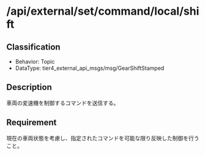 # /api/external/set/command/local/shift

## Classification

- Behavior: Topic
- DataType: tier4_external_api_msgs/msg/GearShiftStamped

## Description

車両の変速機を制御するコマンドを送信する。

## Requirement

現在の車両状態を考慮し、指定されたコマンドを可能な限り反映した制御を行うこと。
